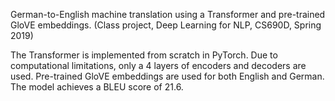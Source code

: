 German-to-English machine translation using a Transformer and pre-trained GloVE embeddings. (Class project, Deep Learning for NLP, CS690D, Spring 2019)

The Transformer is implemented from scratch in PyTorch. Due to computational limitations, only a 4 layers of encoders and decoders are used. Pre-trained GloVE embeddings are used for both English and German. The model achieves a BLEU score of 21.6.
